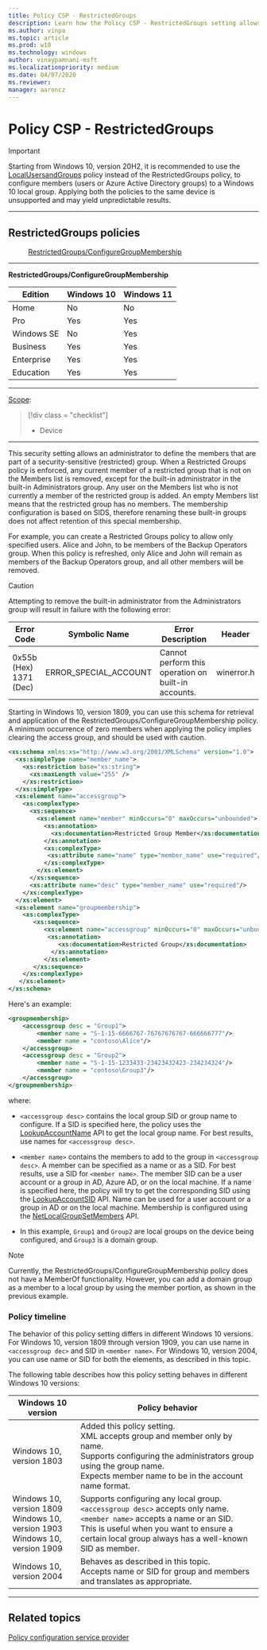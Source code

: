 ```yaml
---
title: Policy CSP - RestrictedGroups
description: Learn how the Policy CSP - RestrictedGroups setting allows an administrator to define the members that are part of a security-sensitive (restricted) group.
ms.author: vinpa
ms.topic: article
ms.prod: w10
ms.technology: windows
author: vinaypamnani-msft
ms.localizationpriority: medium
ms.date: 04/07/2020
ms.reviewer:
manager: aaroncz
---
```


# Policy CSP - RestrictedGroups

> [!IMPORTANT]
> Starting from Windows 10, version 20H2, it is recommended to use the [LocalUsersandGroups](policy-csp-localusersandgroups.md) policy instead of the RestrictedGroups policy, to configure members (users or Azure Active Directory groups) to a Windows 10 local group. Applying both the policies to the same device is unsupported and may yield unpredictable results.


<hr/>

<!--Policies-->
## RestrictedGroups policies

<dl>
  <dd>
    <a href="#restrictedgroups-configuregroupmembership">RestrictedGroups/ConfigureGroupMembership</a>
  </dd>
</dl>


<hr/>

<!--Policy-->
<a href="" id="restrictedgroups-configuregroupmembership"></a>**RestrictedGroups/ConfigureGroupMembership**

<!--SupportedSKUs-->

|Edition|Windows 10|Windows 11|
|--- |--- |--- |
|Home|No|No|
|Pro|Yes|Yes|
|Windows SE|No|Yes|
|Business|Yes|Yes|
|Enterprise|Yes|Yes|
|Education|Yes|Yes|

<!--/SupportedSKUs-->
<hr/>

<!--Scope-->
[Scope](./policy-configuration-service-provider.md#policy-scope):

> [!div class = "checklist"]
> * Device

<hr/>

<!--/Scope-->
<!--Description-->
This security setting allows an administrator to define the members that are part of a security-sensitive (restricted) group. When a Restricted Groups policy is enforced, any current member of a restricted group that is not on the Members list is removed, except for the built-in administrator in the built-in Administrators group. Any user on the Members list who is not currently a member of the restricted group is added. An empty Members list means that the restricted group has no members. The membership configuration is based on SIDS, therefore renaming these built-in groups does not affect retention of this special membership.

For example, you can create a Restricted Groups policy to allow only specified users. Alice and John, to be members of the Backup Operators group. When this policy is refreshed, only Alice and John will remain as members of the Backup Operators group, and all other members will be removed.

> [!CAUTION]
> Attempting to remove the built-in administrator from the Administrators group will result in failure with the following error:
>
> | Error Code  | Symbolic Name | Error Description | Header |
> |----------|----------|----------|----------|
> |  0x55b (Hex)  <br>  1371 (Dec)  |ERROR_SPECIAL_ACCOUNT|Cannot perform this operation on built-in accounts.|  winerror.h  |

Starting in Windows 10, version 1809, you can use this schema for retrieval and application of the RestrictedGroups/ConfigureGroupMembership policy. A minimum occurrence of zero members when applying the policy implies clearing the access group, and should be used with caution.

```xml
<xs:schema xmlns:xs="http://www.w3.org/2001/XMLSchema" version="1.0">
  <xs:simpleType name="member_name">
    <xs:restriction base="xs:string">
      <xs:maxLength value="255" />
    </xs:restriction>
  </xs:simpleType>
  <xs:element name="accessgroup">
    <xs:complexType>
      <xs:sequence>
        <xs:element name="member" minOccurs="0" maxOccurs="unbounded">
          <xs:annotation>
            <xs:documentation>Restricted Group Member</xs:documentation>
          </xs:annotation>
          <xs:complexType>
           <xs:attribute name="name" type="member_name" use="required"/>
          </xs:complexType>
        </xs:element>
      </xs:sequence>
      <xs:attribute name="desc" type="member_name" use="required"/>
    </xs:complexType>
  </xs:element>
  <xs:element name="groupmembership">
    <xs:complexType>
       <xs:sequence>
          <xs:element name="accessgroup" minOccurs="0" maxOccurs="unbounded">
           <xs:annotation>
              <xs:documentation>Restricted Group</xs:documentation>
            </xs:annotation>
          </xs:element>
       </xs:sequence>
    </xs:complexType>
   </xs:element>
</xs:schema>
```

<!--/Description-->
<!--SupportedValues-->

<!--/SupportedValues-->
<!--Example-->

Here's an example:

```xml
<groupmembership>
    <accessgroup desc = "Group1">
        <member name = "S-1-15-6666767-76767676767-666666777"/>
        <member name = "contoso\Alice"/>
    </accessgroup>
    <accessgroup desc = "Group2">
        <member name = "S-1-15-1233433-23423432423-234234324"/>
        <member name = "contoso\Group3"/>
    </accessgroup>
</groupmembership>
```

where:

- `<accessgroup desc>` contains the local group SID or group name to configure. If a SID is specified here, the policy uses the [LookupAccountName](/windows/win32/api/winbase/nf-winbase-lookupaccountnamea) API to get the local group name. For best results, use names for `<accessgroup desc>`.

- `<member name>` contains the members to add to the group in `<accessgroup desc>`. A member can be specified as a name or as a SID. For best results, use a SID for `<member name>`. The member SID can be a user account or a group in AD, Azure AD, or on the local machine. If a name is specified here, the policy will try to get the corresponding SID using the [LookupAccountSID](/windows/win32/api/winbase/nf-winbase-lookupaccountsida) API. Name can be used for a user account or a group in AD or on the local machine. Membership is configured using the [NetLocalGroupSetMembers](/windows/win32/api/lmaccess/nf-lmaccess-netlocalgroupsetmembers) API.

- In this example, `Group1` and `Group2` are local groups on the device being configured, and `Group3` is a domain group.

> [!NOTE]
> Currently, the RestrictedGroups/ConfigureGroupMembership policy does not have a MemberOf functionality. However, you can add a domain group as a member to a local group by using the member portion, as shown in the previous example.

<!--/Example-->
<!--Validation-->

### Policy timeline

The behavior of this policy setting differs in different Windows 10 versions. For Windows 10, version 1809 through version 1909, you can use name in `<accessgroup dec>` and SID in `<member name>`. For Windows 10, version 2004, you can use name or SID for both the elements, as described in this topic.

The following table describes how this policy setting behaves in different Windows 10 versions:

| Windows 10 version | Policy behavior |
| ------------------ | --------------- |
|Windows 10, version 1803 | Added this policy setting. <br> XML accepts group and member only by name. <br> Supports configuring the administrators group using the group name. <br> Expects member name to be in the account name format. |
| Windows 10, version 1809 <br> Windows 10, version 1903 <br> Windows 10, version 1909 | Supports configuring any local group. <br> `<accessgroup desc>` accepts only name. <br> `<member name>` accepts a name or an SID. <br> This is useful when you want to ensure a certain local group always has a well-known SID as member. |
| Windows 10, version 2004 | Behaves as described in this topic. <br> Accepts name or SID for group and members and translates as appropriate.|


<!--/Validation-->
<!--/Policy-->
<hr/>

<!--/Policies-->

## Related topics

[Policy configuration service provider](policy-configuration-service-provider.md)